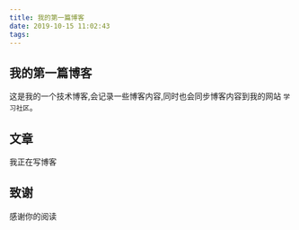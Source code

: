 ```yaml
---
title: 我的第一篇博客
date: 2019-10-15 11:02:43
tags:
---
```


## 我的第一篇博客
这是我的一个技术博客,会记录一些博客内容,同时也会同步博客内容到我的网站 `学习社区`。

## 文章
我正在写博客

## 致谢
感谢你的阅读